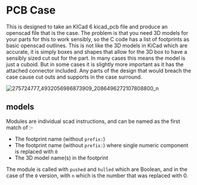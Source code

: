 # PCB Case


This is designed to take an KICad 6 kicad_pcb file and produce an openscad file that is the case.
The problem is that you need 3D models for your parts for this to work sensibly, so the C code has a list of footprints as basic openscad outlines. This is not like the 3D models in KiCad which are accurate, it is simply boxes and shapes that allow for the 3D box to have a sensibly sized cut out for the part.
In many cases this means the model is just a cuboid. But in some cases it is slightly more important as it has the attached connector included.
Any parts of the design that would breach the case cause cut outs and supports in the case surround.

![275724777_4932056986873909_2086496272107808800_n](https://user-images.githubusercontent.com/996983/158376722-9541f6dd-25f3-4107-ac4b-4513a761b210.jpg)

## models

Modules are individual scad instructions, and can be named as the first match of :-

- The footprint name (without `prefix:`)
- The footprint name (without `prefix:`) where single numeric component is replaced with `0`
- The 3D model name(s) in the footprint

The module is called with `pushed` and `hulled` which are Boolean, and in the case of the `0` version, with `n` which is the number that was replaced with 0.
